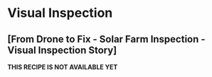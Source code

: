  # Visual Inspection
## [From Drone to Fix - Solar Farm Inspection - Visual Inspection Story]

**THIS RECIPE IS NOT AVAILABLE YET**

